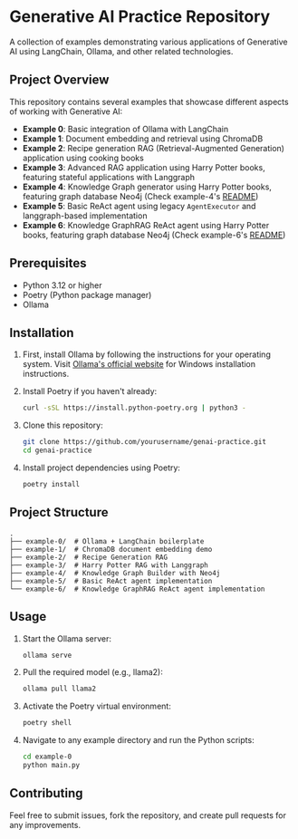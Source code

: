 # Generative AI Practice Repository

A collection of examples demonstrating various applications of Generative AI using LangChain, Ollama, and other related technologies.

## Project Overview

This repository contains several examples that showcase different aspects of working with Generative AI:

- **Example 0**: Basic integration of Ollama with LangChain
- **Example 1**: Document embedding and retrieval using ChromaDB
- **Example 2**: Recipe generation RAG (Retrieval-Augmented Generation) application using cooking books
- **Example 3**: Advanced RAG application using Harry Potter books, featuring stateful applications with Langgraph
- **Example 4**: Knowledge Graph generator using Harry Potter books, featuring graph database Neo4j (Check example-4's [README](./example-4/README.md))
- **Example 5**: Basic ReAct agent using legacy `AgentExecutor` and langgraph-based implementation
- **Example 6**: Knowledge GraphRAG ReAct agent using Harry Potter books, featuring graph database Neo4j (Check example-6's [README](./example-6/README.md))

## Prerequisites

- Python 3.12 or higher
- Poetry (Python package manager)
- Ollama

## Installation

1. First, install Ollama by following the instructions for your operating system. Visit [Ollama's official website](https://ollama.ai/download) for Windows installation instructions.

2. Install Poetry if you haven't already:
   ```bash
   curl -sSL https://install.python-poetry.org | python3 -
   ```

3. Clone this repository:
   ```bash
   git clone https://github.com/yourusername/genai-practice.git
   cd genai-practice
   ```

4. Install project dependencies using Poetry:
   ```bash
   poetry install
   ```

## Project Structure

```
.
├── example-0/  # Ollama + LangChain boilerplate
├── example-1/  # ChromaDB document embedding demo
├── example-2/  # Recipe Generation RAG
├── example-3/  # Harry Potter RAG with Langgraph
├── example-4/  # Knowledge Graph Builder with Neo4j
├── example-5/  # Basic ReAct agent implementation
└── example-6/  # Knowledge GraphRAG ReAct agent implementation
```

## Usage

1. Start the Ollama server:
   ```bash
   ollama serve
   ```

2. Pull the required model (e.g., llama2):
   ```bash
   ollama pull llama2
   ```

3. Activate the Poetry virtual environment:
   ```bash
   poetry shell
   ```

4. Navigate to any example directory and run the Python scripts:
   ```bash
   cd example-0
   python main.py
   ```

## Contributing

Feel free to submit issues, fork the repository, and create pull requests for any improvements.
